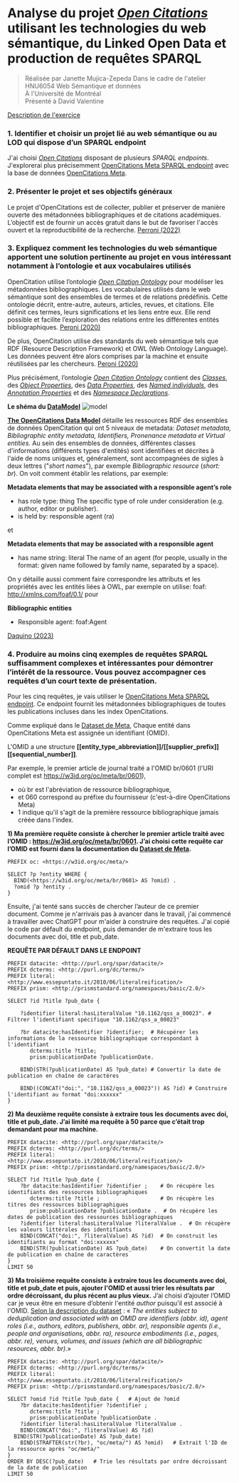 # Analyse du projet *[Open Citations](https://opencitations.net/)* utilisant les technologies du web sémantique, du Linked Open Data et production de requêtes SPARQL

>Réalisée par Janette Mujica-Zepeda
>Dans le cadre de l'atelier HNU6054 Web Sémantique et données<br>
>À l'Université de Montréal<br>
>Présenté à David Valentine<br>


[Description de l'exercice](https://davvalent.github.io/hnu6054/exercice-02/)


### **1.**    Identifier et choisir un projet lié au web sémantique ou au LOD qui dispose d’un SPARQL endpoint
J'ai choisi *[Open Citations](https://opencitations.net/)* disposant de plusieurs *SPARQL endpoints*. J'explorerai plus précisemment [OpenCitations Meta SPARQL endpoint](https://opencitations.net/meta/sparql) avec la base de données [OpenCitations Meta](https://opencitations.net/meta).

### **2.**    Présenter le projet et ses objectifs généraux

Le projet d'OpenCitations est de collecter, publier et préserver de manière ouverte des métadonnées bibliographiques et de citations académiques. L’objectif est de fournir un accès gratuit dans le but de favoriser l'accès ouvert et la reproductibilité de la recherche. [Perroni (2022)](https://zenodo.org/record/6976670)

### **3.**    Expliquez comment les technologies du web sémantique apportent une solution pertinente au projet en vous intéressant notamment à l’ontologie et aux vocabulaires utilisés

OpenCitation utilise l’ontologie [*Open Citation Ontology*](https://opencitations.github.io/ontology/current/ontology.html) pour modéliser les métadonnées bibliographiques. Les vocabulaires utilisés dans le web sémantique sont des ensembles de termes et de relations prédéfinis. Cette ontologie décrit, entre-autre, auteurs, articles, revues, et citations. Elle définit ces termes, leurs significations et les liens entre eux. Elle rend possible et facilite l’exploration des relations entre les différentes entités bibliographiques. [Peroni (2020)](https://direct.mit.edu/qss/article/1/1/428/15580/OpenCitations-an-infrastructure-organization-for)

De plus, OpenCitation utilise des standards du web sémantique tels que RDF (Resource Description Framework) et OWL (Web Ontology Language). Les données peuvent être alors comprises par la machine et ensuite réutilisées par les chercheurs. [Peroni (2020)](https://direct.mit.edu/qss/article/1/1/428/15580/OpenCitations-an-infrastructure-organization-for)

Plus précisément,  l’ontologie [*Open Citation Ontology*](https://opencitations.github.io/ontology/current/ontology.html) contient des [*Classes*](https://opencitations.github.io/ontology/current/ontology.html#classes), des [*Object Properties*](https://opencitations.github.io/ontology/current/ontology.html#objectproperties), des [*Data Properties*](https://opencitations.github.io/ontology/current/ontology.html#dataproperties), des [*Named individuals*](https://opencitations.github.io/ontology/current/ontology.html#namedindividuals), des [*Annotation Properties*](https://opencitations.github.io/ontology/current/ontology.html#annotationproperties) et des [*Namespace Declarations*](https://opencitations.github.io/ontology/current/ontology.html#namespacedeclarations). 

**Le shéma du [DataModel](http://opencitations.net/model)**
![model](https://github.com/JanetteMujica/openCitationsProductionDeRequetesSPARQL/assets/112497575/3f273345-39e2-42a7-bc5a-6ac4eefc3161)

**[The OpenCitations Data Model](https://figshare.com/articles/online_resource/Metadata_for_the_OpenCitations_Corpus/3443876)** détaille les ressources RDF des ensembles de données OpenCitation qui ont 5 niveaux de metadata: *Dataset metadata, Bibliographic entity metadata, Identifiers, Pronenance metadata et Virtual entities.* Au sein des ensembles de données, différentes classes d'informations (différents types d'entités) sont identifiées et décrites à l'aide de noms uniques et, généralement, sont accompagnées de sigles à deux lettres ("*short names*"), par exemple *Bibliographic resource* (*short: br*). On voit comment établir les relations, par exemple:

**Metadata elements that may be associated with a responsible agent’s role**
- has role type: thing
The specific type of role under consideration (e.g. author, editor or publisher).
- is held by: responsible agent (ra) 

et

**Metadata elements that may be associated with a responsible agent**
- has name string: literal
The name of an agent (for people, usually in the format: given name followed by family
name, separated by a space).

On y détaille aussi comment faire correspondre les attributs et les propriétés avec les entités liées à OWL, par exemple on utilise: foaf: http://xmlns.com/foaf/0.1/ pour

**Bibliographic entities**
- Responsible agent: foaf:Agent

[Daquino (2023)](https://figshare.com/articles/online_resource/Metadata_for_the_OpenCitations_Corpus/3443876)

### **4.**    Produire au moins cinq exemples de requêtes SPARQL suffisamment complexes et intéressantes pour démontrer l’intérêt de la ressource. Vous pouvez accompagner ces requêtes d’un court texte de présentation.

Pour les cinq requêtes, je vais utiliser le [OpenCitations Meta SPARQL endpoint](https://opencitations.net/meta/sparql). Ce endpoint fournit les métadonnées bibliographiques de toutes les publications incluses dans les index OpenCitations.

Comme expliqué dans le [Dataset de Meta](https://opencitations.net/meta), Chaque entité dans OpenCitations Meta est assignée un identifiant (OMID). 

L'OMID a une structure 
**[[entity_type_abbreviation]]/[[supplier_prefix]][[sequential_number]]**.

Par exemple, le premier article de journal traité a l'OMID br/0601 (l'URI complet est https://w3id.org/oc/meta/br/0601),
-	où br est l'abréviation de ressource bibliographique, 
-	et 060 correspond au préfixe du fournisseur (c'est-à-dire OpenCitations Meta)
-	1 indique qu'il s'agit de la première ressource bibliographique jamais créée dans l'index.

**1) Ma première requête consiste à chercher le premier article traité avec l’OMID : https://w3id.org/oc/meta/br/0601. J’ai choisi cette requête car l’OMID est fourni dans la documentation du [Dataset de Meta](https://opencitations.net/meta).**

```
PREFIX oc: <https://w3id.org/oc/meta/>

SELECT ?p ?entity WHERE {
  BIND(<https://w3id.org/oc/meta/br/0601> AS ?omid) .
  ?omid ?p ?entity .
}
```
Ensuite, j'ai tenté sans succès de chercher l’auteur de ce premier document. Comme je n'arrivais pas à avancer dans le travail, j'ai commencé à travailler avec ChatGPT pour m'aider à construire des requêtes. J'ai copié le code par défault du endpoint, puis demander de m'extraire tous les documents avec doi, title et pub_date.

**REQUÊTE PAR DÉFAULT DANS LE ENDPOINT**
```
PREFIX datacite: <http://purl.org/spar/datacite/>
PREFIX dcterms: <http://purl.org/dc/terms/>
PREFIX literal: <http://www.essepuntato.it/2010/06/literalreification/>
PREFIX prism: <http://prismstandard.org/namespaces/basic/2.0/>

SELECT ?id ?title ?pub_date {
    
    ?identifier literal:hasLiteralValue "10.1162/qss_a_00023". # Filtrer l'identifiant spécifique "10.1162/qss_a_00023"
   
    ?br datacite:hasIdentifier ?identifier;  # Récupérer les informations de la ressource bibliographique correspondant à l'identifiant
       dcterms:title ?title;
       prism:publicationDate ?publicationDate.
    
    BIND(STR(?publicationDate) AS ?pub_date) # Convertir la date de publication en chaîne de caractères

    BIND((CONCAT("doi:", "10.1162/qss_a_00023")) AS ?id) # Construire l'identifiant au format "doi:xxxxxx"
}
```

**2) Ma deuxième requête consiste à extraire tous les documents avec doi, title et pub_date. J’ai limité ma requête à 50 parce que c’était trop demandant pour ma machine.**

```
PREFIX datacite: <http://purl.org/spar/datacite/>
PREFIX dcterms: <http://purl.org/dc/terms/>
PREFIX literal: <http://www.essepuntato.it/2010/06/literalreification/>
PREFIX prism: <http://prismstandard.org/namespaces/basic/2.0/>

SELECT ?id ?title ?pub_date {
    ?br datacite:hasIdentifier ?identifier ;    # On récupère les identifiants des ressources bibliographiques
       dcterms:title ?title ;                   # On récupère les titres des ressources bibliographiques
       prism:publicationDate ?publicationDate .  # On récupère les dates de publication des ressources bibliographiques
    ?identifier literal:hasLiteralValue ?literalValue .  # On récupère les valeurs littérales des identifiants
    BIND(CONCAT("doi:", ?literalValue) AS ?id)  # On construit les identifiants au format "doi:xxxxxx"
    BIND(STR(?publicationDate) AS ?pub_date)    # On convertit la date de publication en chaîne de caractères
}
LIMIT 50
```
**3) Ma troisième requête consiste à extraire tous les documents avec doi, title et pub_date et puis, ajouter l'OMID et aussi trier les résultats par ordre décroissant, du plus récent au plus vieux.**
J’ai choisi d’ajouter l’OMID car je veux être en mesure d’obtenir l'entité *author* puisqu'il est associé à l'OMID. [Selon la description du dataset](https://opencitations.net/meta) : « *The entities subject to deduplication and associated with an OMID are identifiers (abbr. id), agent roles (i.e., authors, editors, publishers, abbr. ar), responsible agents (i.e., people and organisations, abbr. ra), resource embodiments (i.e., pages, abbr. re), venues, volumes, and issues (which are all bibliographic resources, abbr. br).*»

```
PREFIX datacite: <http://purl.org/spar/datacite/>
PREFIX dcterms: <http://purl.org/dc/terms/>
PREFIX literal: <http://www.essepuntato.it/2010/06/literalreification/>
PREFIX prism: <http://prismstandard.org/namespaces/basic/2.0/>

SELECT ?omid ?id ?title ?pub_date {   # Ajout de ?omid
    ?br datacite:hasIdentifier ?identifier ;
       dcterms:title ?title ;
       prism:publicationDate ?publicationDate .
    ?identifier literal:hasLiteralValue ?literalValue .
    BIND(CONCAT("doi:", ?literalValue) AS ?id)
  BIND(STR(?publicationDate) AS ?pub_date)
    BIND(STRAFTER(str(?br), "oc/meta/") AS ?omid)   # Extrait l'ID de la ressource après "oc/meta/"
}
ORDER BY DESC(?pub_date)   # Trie les résultats par ordre décroissant de la date de publication
LIMIT 50
```
